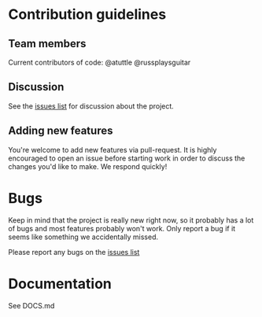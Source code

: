 # Contribution guidelines

## Team members

Current contributors of code: 
@atuttle
@russplaysguitar 

## Discussion

See the [issues list](https://github.com/russplaysguitar/cflint/issues) for discussion about the project.

## Adding new features

You're welcome to add new features via pull-request. It is highly encouraged to open an issue before starting work in order to discuss the changes you'd like to make. We respond quickly!

# Bugs

Keep in mind that the project is really new right now, so it probably has a lot of bugs and most features probably won't work. Only report a bug if it seems like something we accidentally missed.

Please report any bugs on the [issues list](https://github.com/russplaysguitar/cflint/issues)

# Documentation

See DOCS.md
